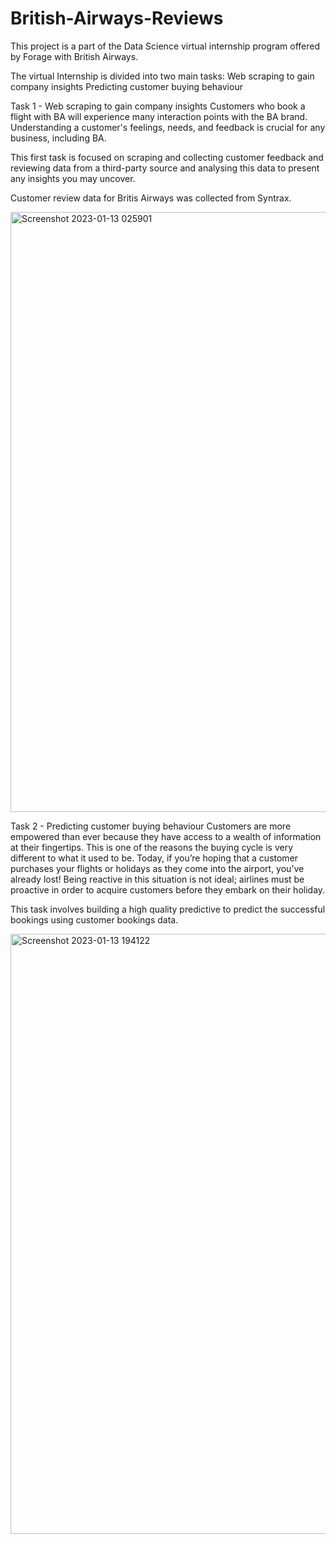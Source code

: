 # British-Airways-Reviews

This project is a part of the Data Science virtual internship program offered by Forage with British Airways.

The virtual Internship is divided into two main tasks:
Web scraping to gain company insights
Predicting customer buying behaviour

Task 1 - Web scraping to gain company insights
Customers who book a flight with BA will experience many interaction points with the BA brand. Understanding a customer's feelings, needs, and feedback is crucial for any business, including BA.

This first task is focused on scraping and collecting customer feedback and reviewing data from a third-party source and analysing this data to present any insights you may uncover.

Customer review data for Britis Airways was collected from Syntrax.

<img width="960" alt="Screenshot 2023-01-13 025901" src="https://user-images.githubusercontent.com/97973932/212185157-3b9bcaca-ede0-4056-9771-e8eac298395f.png">

Task 2 - Predicting customer buying behaviour
Customers are more empowered than ever because they have access to a wealth of information at their fingertips. This is one of the reasons the buying cycle is very different to what it used to be. Today, if you’re hoping that a customer purchases your flights or holidays as they come into the airport, you’ve already lost! Being reactive in this situation is not ideal; airlines must be proactive in order to acquire customers before they embark on their holiday.

This task involves building a high quality predictive to predict the successful bookings using customer bookings data.


<img width="960" alt="Screenshot 2023-01-13 194122" src="https://user-images.githubusercontent.com/97973932/212340614-972b64e5-0625-49b2-b733-11832513299d.png">

